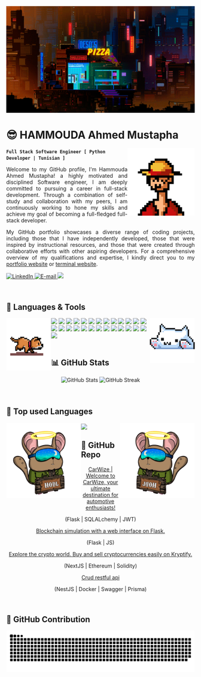 
<img src="./assets/8bitbackground.gif" alt="banner">
<div align="center">
    <h1 align="left">😎 HAMMOUDA Ahmed Mustapha</h1>
    <img align="right" width="180px" height="180px" src="./assets/luffy.gif" loop="infinite"/>
</div>

**`Full Stack Software Engineer [ Python Developer | Tunisian ]`**

<p style='text-align: justify;'>
Welcome to my GitHub profile, I'm Hammouda Ahmed Mustapha! a highly motivated and disciplined Software engineer, I am deeply committed to pursuing a career in full-stack development. Through a combination of self-study and collaboration with my peers, I am continuously working to hone my skills and achieve my goal of becoming a full-fledged full-stack developer. 
</p>

<p style='text-align: justify;'>
My GitHub portfolio showcases a diverse range of coding projects, including those that I have independently developed, those that were inspired by instructional resources, and those that were created through collaborative efforts with other aspiring developers. For a comprehensive overview of my qualifications and expertise, I kindly direct you to my <a href="https://hammoudamustaphaahmed.github.io/MyResume.github.io/" target="_blank">portfolio website</a> or <a href="https://https://hammoudamustaphaahmed.github.io/terminalwebsite//" target="_blank">terminal website</a>. 
</p>

<p align="left">
    <a href="linkedin.com/in/hammouda-ahmed-a55270195">
        <img alt="LinkedIn" title="Checkout My LinkedIn Profile" src="https://custom-icon-badges.demolab.com/badge/LinkedIn-0077B5?style=for-the-badge&logo=linkedin&logoColor=white"/>
    </a>
    <a href="mailto:hammouda.ahmedmustapha@gmail.com">
        <img alt="E-mail" title="Contact me via E-mail" src="https://custom-icon-badges.demolab.com/badge/Email-8B0000?style=for-the-badge&logo=mail&logoColor=white">
    </a>
    <a href="https://github.com/HAMMOUDAmustaphaahmed">
        <img src="https://komarev.com/ghpvc/?username=bbkx226&color=blueviolet&style=for-the-badge&label=Profile+Views">
    </a>
</p>

<br />
<h2 align="left">🌟 Languages & Tools</h2>
<div>
    <img align="left" src="./assets/dog.gif" width="120" height="140" loop="infinite"/>
    <img align="right" src="./assets/cat.gif" width="120" height="120" loop="infinite"/>
    <img src="https://img.shields.io/badge/Python-239120?style=for-the-badge&logo=python&logoColor=white" />
    <img src="https://img.shields.io/badge/c-%2300599C.svg?style=for-the-badge&logo=c&logoColor=white" />
    <img src="https://img.shields.io/badge/java-%23ED8B00.svg?style=for-the-badge&logo=java&logoColor=white" />
    <img src="https://img.shields.io/badge/C%2B%2B-00599C?style=for-the-badge&logo=c%2B%2B&logoColor=white"/>
    <img src="https://img.shields.io/badge/R-276DC3?style=for-the-badge&logo=r&logoColor=white"/>
    <img src="https://img.shields.io/badge/Microsoft_SQL_Server-CC2927?style=for-the-badge&logo=microsoft-sql-server&logoColor=white" />
    <img src="https://img.shields.io/badge/TypeScript-007ACC?style=for-the-badge&logo=typescript&logoColor=white" />
    <img src="https://img.shields.io/badge/Next.js-000?logo=nextdotjs&logoColor=fff&style=for-the-badge" />
    <img src="https://img.shields.io/badge/MongoDB-4EA94B?style=for-the-badge&logo=mongodb&logoColor=white" />
    <img src="https://img.shields.io/badge/Express.js-404D59?style=for-the-badge&logo=express&logoColor=white" />
    <img src="https://img.shields.io/badge/React-20232A?style=for-the-badge&logo=react&logoColor=white" />
    <img src="https://img.shields.io/badge/Node.js-43853D?style=for-the-badge&logo=node.js&logoColor=white" />
    <img src="https://img.shields.io/badge/Prisma-3982CE?style=for-the-badge&logo=Prisma&logoColor=white" />
    <img src="https://img.shields.io/badge/HTML5-F16529?style=for-the-badge&logo=html5&logoColor=white" />
    <img src="https://img.shields.io/badge/CSS3-1572B6?style=for-the-badge&logo=css3&logoColor=white" />
    <img src="https://img.shields.io/badge/JavaScript-F7DF1E?style=for-the-badge&logo=javascript&logoColor=white" />
    <img src="https://img.shields.io/badge/SASS-hotpink.svg?style=for-the-badge&logo=SASS&logoColor=white" />
    <img src="https://img.shields.io/badge/tailwindcss-%2338B2AC.svg?style=for-the-badge&logo=tailwind-css&logoColor=white" />
    <img src="https://img.shields.io/badge/Redux-593D88?style=for-the-badge&logo=redux&logoColor=white" />
    <img src="https://img.shields.io/badge/Render-%46E3B7.svg?style=for-the-badge&logo=render&logoColor=white" />
    <img src="https://img.shields.io/badge/Vercel-000000?style=for-the-badge&logo=vercel&logoColor=white" />
    <img src="https://img.shields.io/badge/Firebase-FF9900?style=for-the-badge&logo=firebase&logoColor=white" />
    <img src="https://img.shields.io/badge/GIT-E44C30?style=for-the-badge&logo=git&logoColor=white" />
    <img src="https://img.shields.io/badge/figma-%23F24E1E.svg?style=for-the-badge&logo=figma&logoColor=white" />
    <img src="https://img.shields.io/badge/Markdown-000000?style=for-the-badge&logo=markdown&logoColor=white" />
    <img src="https://img.shields.io/badge/Dart-0175C2?style=for-the-badge&logo=dart&logoColor=white" />
    <img src="https://img.shields.io/badge/Flutter-02569B?style=for-the-badge&logo=flutter&logoColor=white" />
</div>

<br />
<h2 align="left">📊 GitHub Stats</h2>
<div align="center">
    <img width="360px" alt="GitHub Stats" height="180px" float="left" src="https://awesome-github-stats.azurewebsites.net/user-stats/HAMMOUDAmustaphaahmed?theme=dark&cardType=github&ring=D4AF37&show_icons=true&preferLogin=true&title=D4AF37">
    <img width="400px" alt="GitHub Streak" height="180px" float="right" src="https://streak-stats.demolab.com/?user=HAMMOUDAmustaphaahmed&theme=great-gatsby&mode=weekly&date_format=M%20j[,%20Y]">
</div>
<br />
<br />

<h2 align="left">🧰 Top used Languages</h2>
<div>
    <img align="left" src="./assets/angel.png" width="200" height="200" />
    <img align="right" src="./assets/angel-flipped.png" width="200" height="200" />
    <img align="center" width="350px" src="https://github-readme-stats.vercel.app/api/top-langs/?username=HAMMOUDAmustaphaahmed&layout=compact&langs_count=10&exclude_repo=JomStay-Hostel,JavaProgrammingPractice-II,JavaProgrammingPractice-I" />
</div>

<h2 align="left">📌 GitHub Repo</h2>
<div align="center">
    <a href="https://github.com/HAMMOUDAmustaphaahmed/terminalWebsite" target="_blank">
        <p>CarWize | Welcome to CarWize, your ultimate destination for automotive enthusiasts! </p></a>
        <p>(Flask | SQLALchemy | JWT)</p>
</div>
<div align="center">
    <a href="https://github.com/HAMMOUDAmustaphaahmed/flask-blockchain" target="_blank">
        <p>Blockchain simulation with a web interface on Flask.</p>
    </a>
        <p>(Flask | JS)</p>
    
</div>
<div align="center">
    <a href="https://github.com/HAMMOUDAmustaphaahmed/kryptify_web3.0" target="_blank">
        <p>Explore the crypto world. Buy and sell cryptocurrencies easily on Kryptify.</p></a>
        <p>(NextJS | Ethereum | Solidity)</p>
</div>
<div align="center">
    <a href="https://github.com/HAMMOUDAmustaphaahmed/RESTFUL-API" target="_blank">
        <p>Crud restful api</p>    
    </a>
    <p>(NestJS | Docker | Swagger | Prisma)</p>
</div>



<br />
<h2 align="left">🐍 GitHub Contribution</h2>
<div align="center">
    <img alt="snake eating my contributions" src="https://raw.githubusercontent.com/bbkx226/bbkx226/output/github-contribution-grid-snake.svg" />
</div>










